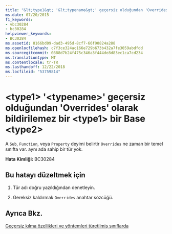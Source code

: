 ```yaml
---
title: "&lt;type1&gt; '&lt;typename&gt;' geçersiz olduğundan 'Overrides' olarak bildirilemez bir &lt;type1&gt; bir Base &lt;type2&gt;"
ms.date: 07/20/2015
f1_keywords:
- vbc30284
- bc30284
helpviewer_keywords:
- BC30284
ms.assetid: 8166bd09-dad3-495d-8cf7-66f90824a288
ms.openlocfilehash: c7f3ce324ac166e729b673b432a7fe3059abdfdd
ms.sourcegitcommit: 0888d7b24f475c346a3f444de8d83ec1ca7cd234
ms.translationtype: MT
ms.contentlocale: tr-TR
ms.lasthandoff: 12/22/2018
ms.locfileid: "53759814"
---
```

# <a name="lttype1gt-lttypenamegt-cannot-be-declared-overrides-because-it-does-not-override-a-lttype1gt-in-a-base-lttype2gt"></a>&lt;type1&gt; '&lt;typename&gt;' geçersiz olduğundan 'Overrides' olarak bildirilemez bir &lt;type1&gt; bir Base &lt;type2&gt;
A `Sub`, `Function`, veya `Property` deyimi belirtir `Overrides` ne zaman bir temel sınıfta var. aynı ada sahip bir tür yok.  
  
 **Hata Kimliği:** BC30284  
  
## <a name="to-correct-this-error"></a>Bu hatayı düzeltmek için  
  
1.  Tür adı doğru yazıldığından denetleyin.  
  
2.  Gereksiz kaldırmak `Overrides` anahtar sözcüğü.  
  
## <a name="see-also"></a>Ayrıca Bkz.  
 [Geçersiz kılma özellikleri ve yöntemleri türetilmiş sınıflarda](~/docs/visual-basic/programming-guide/language-features/objects-and-classes/inheritance-basics.md#overriding-properties-and-methods-in-derived-classes)
